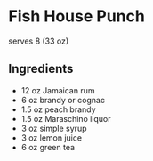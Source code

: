 # Fish House Punch 
serves 8 (33 oz)
## Ingredients
* 12 oz Jamaican rum
* 6 oz brandy or cognac
* 1.5 oz peach brandy
* 1.5 oz Maraschino liquor
* 3 oz simple syrup
* 3 oz lemon juice 
* 6 oz green tea